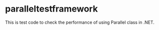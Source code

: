 # paralleltestframework

This is test code to check the performance of using Parallel class in .NET.
